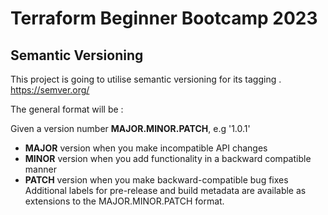 # Terraform Beginner Bootcamp 2023

## Semantic Versioning



This project is going to utilise semantic versioning for its tagging .
https://semver.org/

The general format will be : 

Given a version number **MAJOR.MINOR.PATCH**, e.g '1.0.1'


- **MAJOR** version when you make incompatible API changes
- **MINOR** version when you add functionality in a backward compatible manner
- **PATCH** version when you make backward-compatible bug fixes
Additional labels for pre-release and build metadata are available as extensions to the MAJOR.MINOR.PATCH format.